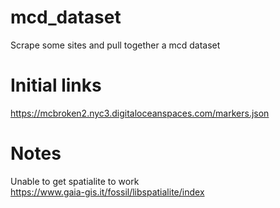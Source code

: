 # mcd_dataset
Scrape some sites and pull together a mcd dataset

# Initial links
https://mcbroken2.nyc3.digitaloceanspaces.com/markers.json

# Notes
Unable to get spatialite to work  
https://www.gaia-gis.it/fossil/libspatialite/index